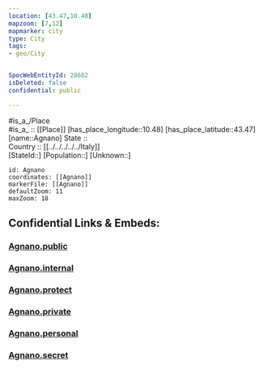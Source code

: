 ```yaml
---
location: [43.47,10.48] 
mapzoom: [7,12] 
mapmarker: city 
type: City
tags:
- geo/City


SpocWebEntityId: 28682
isDeleted: false
confidential: public

---
```

#is_a_/Place  
#is_a_ :: [[Place]] 
[has_place_longitude::10.48] 
[has_place_latitude::43.47] 
[name::Agnano] 
State ::  
Country :: [[../../../../../Italy]]  
[StateId::] 
[Population::] 
[Unknown::] 


```leaflet
id: Agnano
coordinates: [[Agnano]] 
markerFile: [[Agnano]] 
defaultZoom: 11 
maxZoom: 18
```


## Confidential Links & Embeds: 

### [Agnano.public](/_public/\Earth\Continent\Europe\Europe~South\Italy\regions~Italy\Tuscany\Livorno\CityAgnano.public.md) 

### [Agnano.internal](/_internal/\Earth\Continent\Europe\Europe~South\Italy\regions~Italy\Tuscany\Livorno\CityAgnano.internal.md) 

### [Agnano.protect](/_protect/\Earth\Continent\Europe\Europe~South\Italy\regions~Italy\Tuscany\Livorno\CityAgnano.protect.md) 

### [Agnano.private](/_private/\Earth\Continent\Europe\Europe~South\Italy\regions~Italy\Tuscany\Livorno\CityAgnano.private.md) 

### [Agnano.personal](/_personal/\Earth\Continent\Europe\Europe~South\Italy\regions~Italy\Tuscany\Livorno\CityAgnano.personal.md) 

### [Agnano.secret](/_secret/\Earth\Continent\Europe\Europe~South\Italy\regions~Italy\Tuscany\Livorno\CityAgnano.secret.md)

